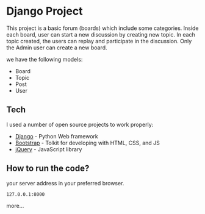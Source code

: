 # Django Project

This project is a basic forum (boards) which include some categories. Inside each board, user can start a new discussion by creating new topic. 
In each topic created, the users can replay and participate in the discussion.
Only the Admin user can create a new board.

we have the following models:
  - Board
  - Topic
  - Post
  - User
  
## Tech

I used a number of open source projects to work properly:

* [Django] - Python Web framework
* [Bootstrap] - Tolkit for developing with HTML, CSS, and JS
* [jQuery] - JavaScript library

## How to run the code?

 your server address in your preferred browser.

```sh
127.0.0.1:8000
```
more...



[//]: # (These are reference links used in the body of this note and get stripped out when the markdown processor does its job. There is no need to format nicely because it shouldn't be seen. Thanks SO - http://stackoverflow.com/questions/4823468/store-comments-in-markdown-syntax)

   [Bootstrap]: <https://www.bootstrapcdn.com/>
   [jQuery]: <http://jquery.com>
   [Django]: <https://www.djangoproject.com/>
